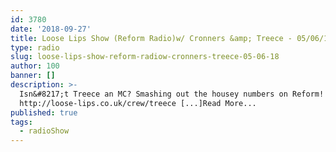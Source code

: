 ```yaml
---
id: 3780
date: '2018-09-27'
title: Loose Lips Show (Reform Radio)w/ Cronners &amp; Treece - 05/06/18 - Loose Lips
type: radio
slug: loose-lips-show-reform-radiow-cronners-treece-05-06-18
author: 100
banner: []
description: >-
  Isn&#8217;t Treece an MC? Smashing out the housey numbers on Reform!
  http://loose-lips.co.uk/crew/treece [...]Read More...
published: true
tags:
  - radioShow
---
```

